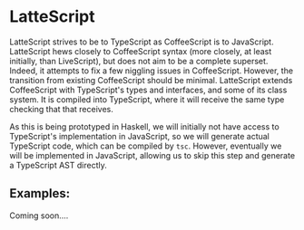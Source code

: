 # LatteScript

LatteScript strives to be to TypeScript as CoffeeScript is to JavaScript. LatteScript hews closely to CoffeeScript syntax (more closely, at least initially, than LiveScript), but does not aim to be a complete superset. Indeed, it attempts to fix a few niggling issues in CoffeeScript. However, the transition from existing CoffeeScript should be minimal. LatteScript extends CoffeeScript with TypeScript's types and interfaces, and some of its class system. It is compiled into TypeScript, where it will receive the same type checking that that receives. 

As this is being prototyped in Haskell, we will initially not have access to TypeScript's implementation in JavaScript, so we will generate actual TypeScript code, which can be compiled by `tsc`. However, eventually we will be implemented in JavaScript, allowing us to skip this step and generate a TypeScript AST directly.

## Examples:

Coming soon....
